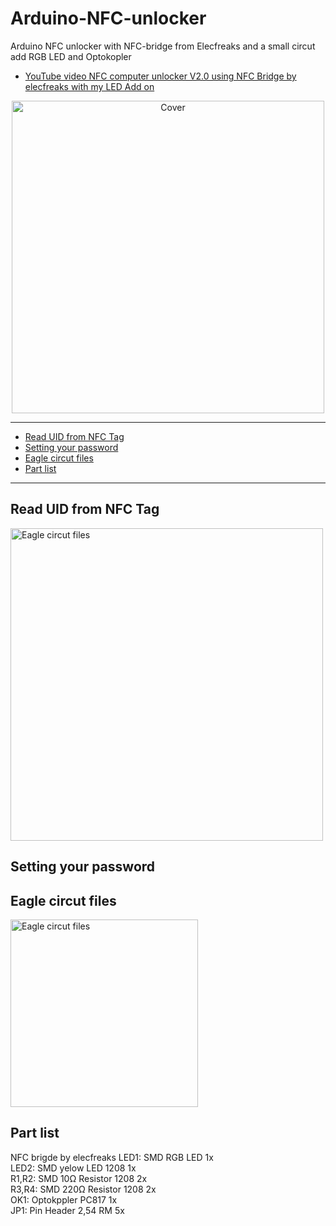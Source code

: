 # Arduino-NFC-unlocker
Arduino NFC unlocker with NFC-bridge from Elecfreaks and a small circut add RGB LED and Optokopler



+ [YouTube video NFC computer unlocker V2.0 using NFC Bridge by elecfreaks with my LED Add on](https://www.youtube.com/watch?v=7boodr89aAs)
<p>

<p><center><img src="https://github.com/oxinon/Arduino-NFC-unlocker/blob/master/picture/Arduino-NFC-Reader.png" alt="Cover" width="500"></center></p>

* * *

+ [Read UID from NFC Tag](#readuid)
+ [Setting your password](#setpasswd)
+ [Eagle circut files](#eagle)
+ [Part list](#parts)

* * *

<a name="readuid"></a><h2>Read UID from NFC Tag</h2>

<p><img src="https://github.com/oxinon/Arduino-NFC-unlocker/blob/master/picture/Arduino-Seriell-Monitor2.png" alt="Eagle circut files" width="500"></a></p>

<a name="setpasswd"></a><h2>Setting your password</h2>

<a name="eagle"></a><h2>Eagle circut files</h2>

<p><img src="https://github.com/oxinon/Arduino-NFC-unlocker/blob/master/picture/NFC-PCB1.png" alt="Eagle circut files" width="300"></a></p>



<a name="parts"></a><h2>Part list</h2>
NFC brigde by elecfreaks
LED1: SMD RGB LED 1x<br>
LED2: SMD yelow LED 1208 1x<br>
R1,R2: SMD  10Ω Resistor 1208  2x<br>
R3,R4: SMD 220Ω Resistor 1208  2x<br>
OK1: Optokppler PC817 1x<br>
JP1: Pin Header 2,54 RM 5x<br>


